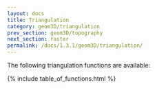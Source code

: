 ```yaml
---
layout: docs
title: Triangulation
category: geom3D/triangulation
prev_section: geom3D/topography
next_section: raster
permalink: /docs/1.3.1/geom3D/triangulation/
---
```


The following triangulation functions are available:

{% include table_of_functions.html %}
